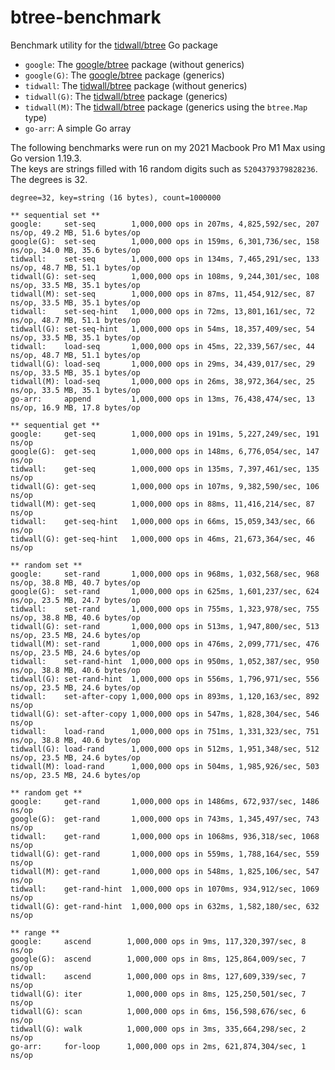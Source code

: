# btree-benchmark

Benchmark utility for the [tidwall/btree](https://github.com/tidwall/btree) Go package

- `google`: The [google/btree](https://github.com/google/btree) package (without generics)
- `google(G)`: The [google/btree](https://github.com/google/btree) package (generics)
- `tidwall`: The [tidwall/btree](https://github.com/tidwall/btree) package (without generics)
- `tidwall(G)`: The [tidwall/btree](https://github.com/tidwall/btree) package (generics)
- `tidwall(M)`: The [tidwall/btree](https://github.com/tidwall/btree) package (generics using the `btree.Map` type)
- `go-arr`: A simple Go array

The following benchmarks were run on my 2021 Macbook Pro M1 Max 
using Go version 1.19.3.  
The keys are strings filled with 16 random digits such as `5204379379828236`.  
The degrees is 32.  

```
degree=32, key=string (16 bytes), count=1000000

** sequential set **
google:     set-seq        1,000,000 ops in 207ms, 4,825,592/sec, 207 ns/op, 49.2 MB, 51.6 bytes/op
google(G):  set-seq        1,000,000 ops in 159ms, 6,301,736/sec, 158 ns/op, 34.0 MB, 35.6 bytes/op
tidwall:    set-seq        1,000,000 ops in 134ms, 7,465,291/sec, 133 ns/op, 48.7 MB, 51.1 bytes/op
tidwall(G): set-seq        1,000,000 ops in 108ms, 9,244,301/sec, 108 ns/op, 33.5 MB, 35.1 bytes/op
tidwall(M): set-seq        1,000,000 ops in 87ms, 11,454,912/sec, 87 ns/op, 33.5 MB, 35.1 bytes/op
tidwall:    set-seq-hint   1,000,000 ops in 72ms, 13,801,161/sec, 72 ns/op, 48.7 MB, 51.1 bytes/op
tidwall(G): set-seq-hint   1,000,000 ops in 54ms, 18,357,409/sec, 54 ns/op, 33.5 MB, 35.1 bytes/op
tidwall:    load-seq       1,000,000 ops in 45ms, 22,339,567/sec, 44 ns/op, 48.7 MB, 51.1 bytes/op
tidwall(G): load-seq       1,000,000 ops in 29ms, 34,439,017/sec, 29 ns/op, 33.5 MB, 35.1 bytes/op
tidwall(M): load-seq       1,000,000 ops in 26ms, 38,972,364/sec, 25 ns/op, 33.5 MB, 35.1 bytes/op
go-arr:     append         1,000,000 ops in 13ms, 76,438,474/sec, 13 ns/op, 16.9 MB, 17.8 bytes/op

** sequential get **
google:     get-seq        1,000,000 ops in 191ms, 5,227,249/sec, 191 ns/op
google(G):  get-seq        1,000,000 ops in 148ms, 6,776,054/sec, 147 ns/op
tidwall:    get-seq        1,000,000 ops in 135ms, 7,397,461/sec, 135 ns/op
tidwall(G): get-seq        1,000,000 ops in 107ms, 9,382,590/sec, 106 ns/op
tidwall(M): get-seq        1,000,000 ops in 88ms, 11,416,214/sec, 87 ns/op
tidwall:    get-seq-hint   1,000,000 ops in 66ms, 15,059,343/sec, 66 ns/op
tidwall(G): get-seq-hint   1,000,000 ops in 46ms, 21,673,364/sec, 46 ns/op

** random set **
google:     set-rand       1,000,000 ops in 968ms, 1,032,568/sec, 968 ns/op, 38.8 MB, 40.7 bytes/op
google(G):  set-rand       1,000,000 ops in 625ms, 1,601,237/sec, 624 ns/op, 23.5 MB, 24.7 bytes/op
tidwall:    set-rand       1,000,000 ops in 755ms, 1,323,978/sec, 755 ns/op, 38.8 MB, 40.6 bytes/op
tidwall(G): set-rand       1,000,000 ops in 513ms, 1,947,800/sec, 513 ns/op, 23.5 MB, 24.6 bytes/op
tidwall(M): set-rand       1,000,000 ops in 476ms, 2,099,771/sec, 476 ns/op, 23.5 MB, 24.6 bytes/op
tidwall:    set-rand-hint  1,000,000 ops in 950ms, 1,052,387/sec, 950 ns/op, 38.8 MB, 40.6 bytes/op
tidwall(G): set-rand-hint  1,000,000 ops in 556ms, 1,796,971/sec, 556 ns/op, 23.5 MB, 24.6 bytes/op
tidwall:    set-after-copy 1,000,000 ops in 893ms, 1,120,163/sec, 892 ns/op
tidwall(G): set-after-copy 1,000,000 ops in 547ms, 1,828,304/sec, 546 ns/op
tidwall:    load-rand      1,000,000 ops in 751ms, 1,331,323/sec, 751 ns/op, 38.8 MB, 40.6 bytes/op
tidwall(G): load-rand      1,000,000 ops in 512ms, 1,951,348/sec, 512 ns/op, 23.5 MB, 24.6 bytes/op
tidwall(M): load-rand      1,000,000 ops in 504ms, 1,985,926/sec, 503 ns/op, 23.5 MB, 24.6 bytes/op

** random get **
google:     get-rand       1,000,000 ops in 1486ms, 672,937/sec, 1486 ns/op
google(G):  get-rand       1,000,000 ops in 743ms, 1,345,497/sec, 743 ns/op
tidwall:    get-rand       1,000,000 ops in 1068ms, 936,318/sec, 1068 ns/op
tidwall(G): get-rand       1,000,000 ops in 559ms, 1,788,164/sec, 559 ns/op
tidwall(M): get-rand       1,000,000 ops in 548ms, 1,825,106/sec, 547 ns/op
tidwall:    get-rand-hint  1,000,000 ops in 1070ms, 934,912/sec, 1069 ns/op
tidwall(G): get-rand-hint  1,000,000 ops in 632ms, 1,582,180/sec, 632 ns/op

** range **
google:     ascend        1,000,000 ops in 9ms, 117,320,397/sec, 8 ns/op
google(G):  ascend        1,000,000 ops in 8ms, 125,864,009/sec, 7 ns/op
tidwall:    ascend        1,000,000 ops in 8ms, 127,609,339/sec, 7 ns/op
tidwall(G): iter          1,000,000 ops in 8ms, 125,250,501/sec, 7 ns/op
tidwall(G): scan          1,000,000 ops in 6ms, 156,598,676/sec, 6 ns/op
tidwall(G): walk          1,000,000 ops in 3ms, 335,664,298/sec, 2 ns/op
go-arr:     for-loop      1,000,000 ops in 2ms, 621,874,304/sec, 1 ns/op
```
